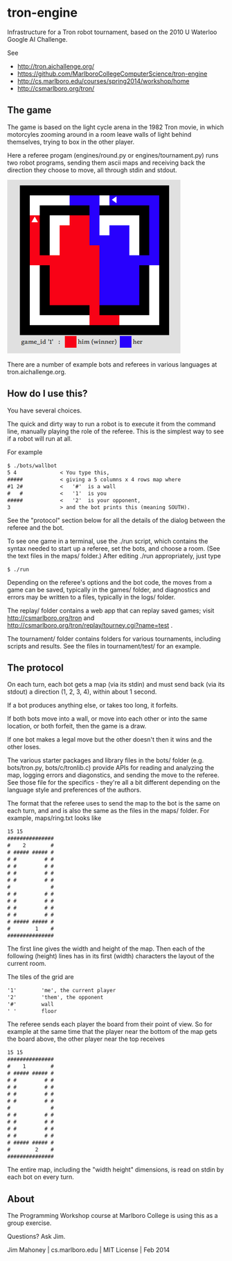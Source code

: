 tron-engine
===========

Infrastructure for a Tron robot tournament, 
based on the 2010 U Waterloo Google AI Challenge.

See 

* http://tron.aichallenge.org/
* https://github.com/MarlboroCollegeComputerScience/tron-engine
* http://cs.marlboro.edu/courses/spring2014/workshop/home
* http://csmarlboro.org/tron/

The game
--------

The game is based on the light cycle arena in the 1982 Tron movie,
in which motorcyles zooming around in a room leave walls of light 
behind themselves, trying to box in the other player.

Here a referee progam (engines/round.py or engines/tournament.py) runs
two robot programs, sending them ascii maps and receiving back the
direction they choose to move, all through stdin and stdout.

<img src="lib/example_game.png">

There are a number of example bots and referees in various languages
at tron.aichallenge.org.

How do I use this?
------------------

You have several choices.

The quick and dirty way to run a robot is to execute it
from the command line, manually playing the role of 
the referee. This is the simplest way to see if a robot
will run at all.

For example

    $ ./bots/wallbot
    5 4              < You type this,
    #####            < giving a 5 columns x 4 rows map where 
    #1 2#            <   '#'  is a wall
    #   #            <   '1'  is you
    #####            <   '2'  is your opponent,
    3                > and the bot prints this (meaning SOUTH).

See the "protocol" section below for all the details of the
dialog between the referee and the bot.

To see one game in a terminal, use the ./run script, which
contains the syntax needed to start up a referee, 
set the bots, and choose a room. (See the text files
in the maps/ folder.) After editing ./run appropriately, 
just type

    $ ./run

Depending on the referee's options and the bot code, the moves from a
game can be saved, typically in the games/ folder, and diagnostics and
errors may be written to a files, typically in the logs/ folder.

The replay/ folder contains a web app that can replay saved games; visit
http://csmarlboro.org/tron and 
http://csmarlboro.org/tron/replay/tourney.cgi?name=test .

The tournament/ folder contains folders for various tournaments,
including scripts and results. See the files in tournament/test/ 
for an example.

The protocol
------------

On each turn, each bot gets a map (via its stdin) and must send back
(via its stdout) a direction (1, 2, 3, 4), within about 1 second.

If a bot produces anything else, or takes too long, it forfeits.

If both bots move into a wall, or move into each other or into
the same location, or both forfeit, then the game is a draw.

If one bot makes a legal move but the other doesn't then it wins
and the other loses.

The various starter packages and library files in the bots/ folder
(e.g. bots/tron.py, bots/c/tronlib.c) provide APIs for reading and
analyzing the map, logging errors and diagonstics, and sending the
move to the referee. See those file for the specifics - they're all a
bit different depending on the language style and preferences of the
authors.

The format that the referee uses to send the map to the bot 
is the same on each turn, and and is also the same as the 
files in the maps/ folder. For example, maps/ring.txt looks like

    15 15
    ###############
    #    2        #
    # ##### ##### #
    # #         # #
    # #         # #
    # #         # #
    # #         # #
    #             #
    # #         # #
    # #         # #
    # #         # #
    # #         # #
    # ##### ##### #
    #        1    #
    ###############

The first line gives the width and height of the map.
Then each of the following (height) lines has in its
first (width) characters the layout of the current room.

The tiles of the grid are

    '1'        'me', the current player
    '2'        'them', the opponent
    '#'        wall
    ' '        floor

The referee sends each player the board from their point
of view. So for example at the same time that the player
near the bottom of the map gets the board above, the
other player near the top receives

    15 15
    ###############
    #    1        #
    # ##### ##### #
    # #         # #
    # #         # #
    # #         # #
    # #         # #
    #             #
    # #         # #
    # #         # #
    # #         # #
    # #         # #
    # ##### ##### #
    #        2    #
    ###############

The entire map, including the "width height" dimensions,
is read on stdin by each bot on every turn.

About
-----

The Programming Workshop course at Marlboro College
is using this as a group exercise.

Questions? Ask Jim.

Jim Mahoney | cs.marlboro.edu | MIT License | Feb 2014

